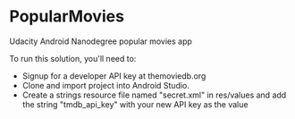 # PopularMovies
Udacity Android Nanodegree popular movies app

To run this solution, you'll need to:

- Signup for a developer API key at themoviedb.org
- Clone and import project into Android Studio.
- Create a strings resource file named "secret.xml" in res/values and add the string "tmdb_api_key" with your new API key as the value
